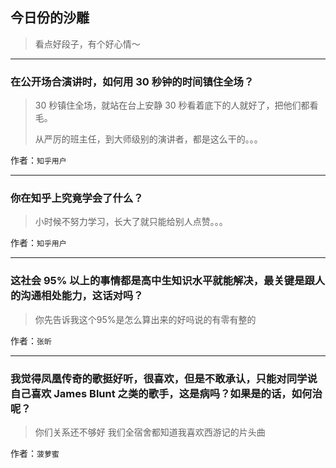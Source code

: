 ## 今日份的沙雕

> 看点好段子，有个好心情～


 
---

### 在公开场合演讲时，如何用 30 秒钟的时间镇住全场？

> 30 秒镇住全场，就站在台上安静 30 秒看着底下的人就好了，把他们都看毛。
> 
> 从严厉的班主任，到大师级别的演讲者，都是这么干的。。。


作者：`知乎用户`

---

### 你在知乎上究竟学会了什么？

> 小时候不努力学习，长大了就只能给别人点赞。。。


作者：`知乎用户`

---

### 这社会 95% 以上的事情都是高中生知识水平就能解决，最关键是跟人的沟通相处能力，这话对吗？

> 你先告诉我这个95%是怎么算出来的好吗说的有零有整的


作者：`张昕`

---

### 我觉得凤凰传奇的歌挺好听，很喜欢，但是不敢承认，只能对同学说自己喜欢 James Blunt 之类的歌手，这是病吗？如果是的话，如何治呢？

> 你们关系还不够好 我们全宿舍都知道我喜欢西游记的片头曲


作者：`菠萝蜜`